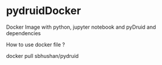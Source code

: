 # pydruidDocker
Docker Image with python, jupyter notebook and pyDruid and dependencies



How to use docker file ?

docker pull sbhushan/pydruid
